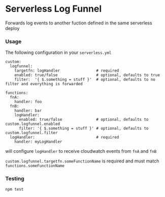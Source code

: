 # Serverless Log Funnel

Forwards log events to another fuction defined in the same serverless deploy

### Usage

The following configuration in your `serverless.yml`
```
custom:
  logfunnel:
    targetfn: logHandler                # required
    enabled: true/false                 # optional, defaults to true
    filter:  '{ $.something = stuff }'  # optional, defaults to no filter and everything is forwarded

functions:
  fnA:
    handler: foo
  fnB:
    handler: bar
    logHandler:
      enabled: true/false               # optional, defaults to custom.logfunnel.enabled
      filter: '{ $.something = stuff }' # optional, defaults to custom.logfunnel.filter
  logHandler:                           # required
    handler: myLogHandler
```
will configure `logHandler` to receive cloudwatch events from `fnA` and `fnB`

`custom.logfunnel.targetfn.someFunctionName` is required and must match `functions.someFunctionName`

### Testing

`npm test`
